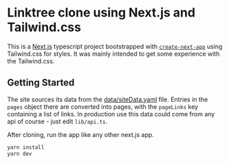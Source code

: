 # Linktree clone using Next.js and Tailwind.css

This is a [Next.js](https://nextjs.org/) typescript project bootstrapped with
[`create-next-app`](https://github.com/vercel/next.js/tree/canary/packages/create-next-app)
using Tailwind.css for styles. It was mainly intended to get some experience
with the Tailwind.css.

## Getting Started

The site sources its data from the [data/siteData.yaml](data/siteData.yaml)
file. Entries in the `pages` object there are converted into pages, with the
`pageLinks` key containing a list of links. In production use this data could
come from any api of course - just edit `lib/api.ts`.

After cloning, run the app like any other next.js app.

```bash
yarn install
yarn dev
```
